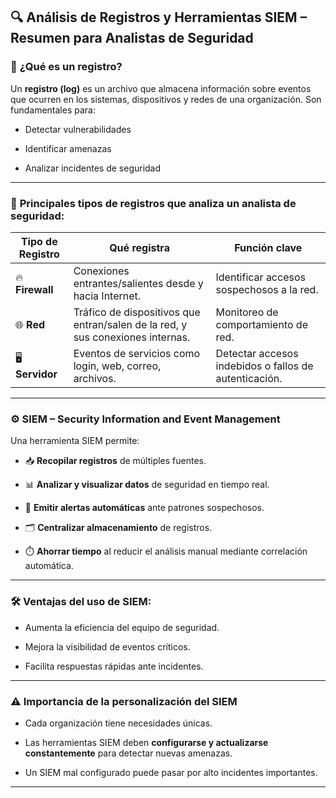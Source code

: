 
## 🔍 **Análisis de Registros y Herramientas SIEM – Resumen para Analistas de Seguridad**

### 📘 **¿Qué es un registro?**

Un **registro (log)** es un archivo que almacena información sobre eventos que ocurren en los sistemas, dispositivos y redes de una organización. Son fundamentales para:

- Detectar vulnerabilidades
    
- Identificar amenazas
    
- Analizar incidentes de seguridad
    

---

### 📌 **Principales tipos de registros que analiza un analista de seguridad:**

|Tipo de Registro|Qué registra|Función clave|
|---|---|---|
|🔥 **Firewall**|Conexiones entrantes/salientes desde y hacia Internet.|Identificar accesos sospechosos a la red.|
|🌐 **Red**|Tráfico de dispositivos que entran/salen de la red, y sus conexiones internas.|Monitoreo de comportamiento de red.|
|🖥️ **Servidor**|Eventos de servicios como login, web, correo, archivos.|Detectar accesos indebidos o fallos de autenticación.|

---

### ⚙️ **SIEM – Security Information and Event Management**

Una herramienta SIEM permite:

- 📥 **Recopilar registros** de múltiples fuentes.
    
- 📊 **Analizar y visualizar datos** de seguridad en tiempo real.
    
- 🚨 **Emitir alertas automáticas** ante patrones sospechosos.
    
- 🗂️ **Centralizar almacenamiento** de registros.
    
- ⏱️ **Ahorrar tiempo** al reducir el análisis manual mediante correlación automática.
    

---

### 🛠️ **Ventajas del uso de SIEM:**

- Aumenta la eficiencia del equipo de seguridad.
    
- Mejora la visibilidad de eventos críticos.
    
- Facilita respuestas rápidas ante incidentes.
    

---

### ⚠️ **Importancia de la personalización del SIEM**

- Cada organización tiene necesidades únicas.
    
- Las herramientas SIEM deben **configurarse y actualizarse constantemente** para detectar nuevas amenazas.
    
- Un SIEM mal configurado puede pasar por alto incidentes importantes.
    

---

